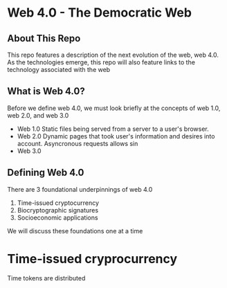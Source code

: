 # Web 4.0 - The Democratic Web

## About This Repo 

This repo features a description of the next evolution of the web, web 4.0. As the technologies emerge, this repo will also feature links to the technology associated with the web

## What is Web 4.0?

Before we define web 4.0, we must look briefly at the concepts of web 1.0, web 2.0, and web 3.0

 - Web 1.0
Static files being served from a server to a user's browser.
 - Web 2.0
Dynamic pages that took user's information and desires into account. Asyncronous requests allows sin
 - Web 3.0

## Defining Web 4.0

There are 3 foundational underpinnings of web 4.0

 1. Time-issued cryptocurrency 
 2. Biocryptographic signatures
 3. Socioeconomic applications

We will discuss these foundations one at a time

# Time-issued cryprocurrency

Time tokens are distributed 

<!--stackedit_data:
eyJoaXN0b3J5IjpbMTU5MjE4Nzk3LDM2ODIxNDY3NSw3NjkwOT
MzMjBdfQ==
-->